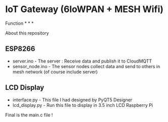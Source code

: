 # IoT Gateway (6loWPAN + MESH Wifi)
Function
*
*
*

About this repository
## ESP8266
* server.ino - The server : Receive data and publish it to CloudMQTT
* sensor_node.ino - The sensor nodes collect data and send to others in mesh network (of course include server)

## LCD Display
* interface.py - This file I had designed by PyQT5 Designer
* lcd_display.py - Run this file to display in 3.5 inch LCD Raspberry Pi

Final is the main.c file !


